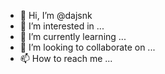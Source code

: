 - 👋 Hi, I’m @dajsnk
- 👀 I’m interested in ...
- 🌱 I’m currently learning ...
- 💞️ I’m looking to collaborate on ...
- 📫 How to reach me ...

<!---
dajsnk/dajsnk is a ✨ special ✨ repository because its `README.md` (this file) appears on your GitHub profile.
You can click the Preview link to take a look at your changes.
--->
